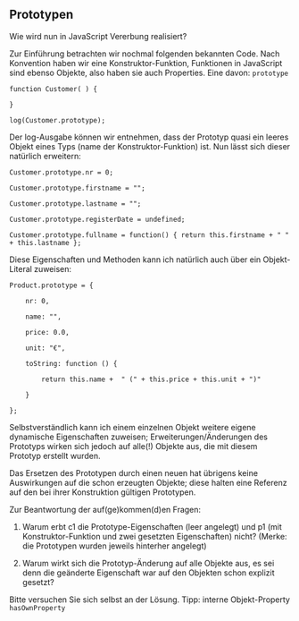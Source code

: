 ## Prototypen

Wie wird nun in JavaScript Vererbung realisiert?

Zur Einführung betrachten wir nochmal folgenden bekannten Code. Nach Konvention
haben wir eine Konstruktor-Funktion, Funktionen in JavaScript sind ebenso Objekte,
also haben sie auch Properties. Eine davon: `prototype`

    function Customer( ) {

    }

    log(Customer.prototype);

Der log-Ausgabe können wir entnehmen, dass der Prototyp quasi ein leeres Objekt
eines Typs (name der Konstruktor-Funktion) ist. Nun lässt sich dieser natürlich
erweitern:

    Customer.prototype.nr = 0;

    Customer.prototype.firstname = "";

    Customer.prototype.lastname = "";

    Customer.prototype.registerDate = undefined;

    Customer.prototype.fullname = function() { return this.firstname + " " + this.lastname };

Diese Eigenschaften und Methoden kann ich natürlich auch über ein Objekt-Literal
zuweisen:

    Product.prototype = {

        nr: 0,

        name: "",

        price: 0.0,

        unit: "€",

        toString: function () {

            return this.name +  " (" + this.price + this.unit + ")"

        }

    };

Selbstverständlich kann ich einem einzelnen Objekt weitere eigene dynamische
Eigenschaften zuweisen; Erweiterungen/Änderungen des Prototyps wirken sich jedoch auf
alle(!) Objekte aus, die mit diesem Prototyp erstellt wurden.

Das Ersetzen des Prototypen durch einen neuen hat übrigens keine Auswirkungen
auf die schon erzeugten Objekte; diese halten eine Referenz auf den bei ihrer
Konstruktion gültigen Prototypen.

Zur Beantwortung der auf(ge)kommen(d)en Fragen:

1. Warum erbt c1 die Prototype-Eigenschaften (leer angelegt) und p1 (mit Konstruktor-Funktion
und zwei gesetzten Eigenschaften) nicht? (Merke: die Prototypen wurden jeweils
hinterher angelegt)

2. Warum wirkt sich die Prototyp-Änderung auf alle Objekte aus, es sei denn
die geänderte Eigenschaft war auf den Objekten schon explizit gesetzt?

Bitte versuchen Sie sich selbst an der Lösung. Tipp: interne Objekt-Property `hasOwnProperty`

